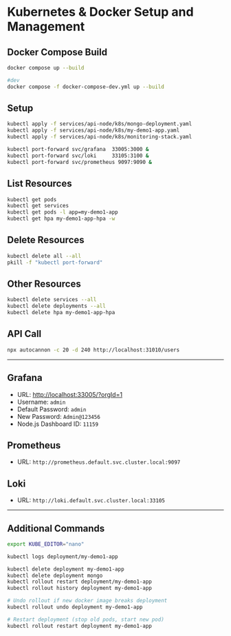 # Kubernetes & Docker Setup and Management

## Docker Compose Build
```bash
docker compose up --build

#dev
docker compose -f docker-compose-dev.yml up --build
```

## Setup
```bash
kubectl apply -f services/api-node/k8s/mongo-deployment.yaml
kubectl apply -f services/api-node/k8s/my-demo1-app.yaml
kubectl apply -f services/api-node/k8s/monitoring-stack.yaml

kubectl port-forward svc/grafana  33005:3000 &
kubectl port-forward svc/loki     33105:3100 &
kubectl port-forward svc/prometheus 9097:9090 &
```

## List Resources
```bash
kubectl get pods
kubectl get services
kubectl get pods -l app=my-demo1-app
kubectl get hpa my-demo1-app-hpa -w
```

## Delete Resources
```bash
kubectl delete all --all
pkill -f "kubectl port-forward"
```

## Other Resources
```bash
kubectl delete services --all
kubectl delete deployments --all
kubectl delete hpa my-demo1-app-hpa
```

## API Call
```bash
npx autocannon -c 20 -d 240 http://localhost:31010/users
```

---

## Grafana
- URL: [http://localhost:33005/?orgId=1](http://localhost:33005/?orgId=1)  
- Username: `admin`  
- Default Password: `admin`  
- New Password: `Admin@123456`  
- Node.js Dashboard ID: `11159`

## Prometheus
- URL: `http://prometheus.default.svc.cluster.local:9097`

## Loki
- URL: `http://loki.default.svc.cluster.local:33105`

---

## Additional Commands
```bash
export KUBE_EDITOR="nano"

kubectl logs deployment/my-demo1-app

kubectl delete deployment my-demo1-app
kubectl delete deployment mongo
kubectl rollout restart deployment/my-demo1-app
kubectl rollout history deployment my-demo1-app

# Undo rollout if new docker image breaks deployment
kubectl rollout undo deployment my-demo1-app

# Restart deployment (stop old pods, start new pod)
kubectl rollout restart deployment my-demo1-app
```
